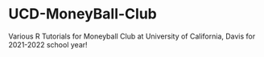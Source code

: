# UCD-MoneyBall-Club
Various R Tutorials for Moneyball Club at University of California, Davis for 2021-2022 school year!
